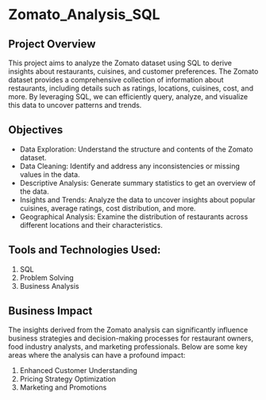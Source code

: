 # Zomato_Analysis_SQL
## Project Overview
This project aims to analyze the Zomato dataset using SQL to derive insights about restaurants, cuisines, and customer preferences. The Zomato dataset provides a comprehensive collection of information about restaurants, including details such as ratings, locations, cuisines, cost, and more. By leveraging SQL, we can efficiently query, analyze, and visualize this data to uncover patterns and trends.
## Objectives
- Data Exploration: Understand the structure and contents of the Zomato dataset.
- Data Cleaning: Identify and address any inconsistencies or missing values in the data.
- Descriptive Analysis: Generate summary statistics to get an overview of the data.
- Insights and Trends: Analyze the data to uncover insights about popular cuisines, average ratings, cost distribution, and more.
- Geographical Analysis: Examine the distribution of restaurants across different locations and their characteristics.
## Tools and Technologies Used:
1. SQL
2. Problem Solving
3. Business Analysis
## Business Impact
The insights derived from the Zomato analysis can significantly influence business strategies and decision-making processes for restaurant owners, food industry analysts, and marketing professionals. Below are some key areas where the analysis can have a profound impact:
1. Enhanced Customer Understanding
2. Pricing Strategy Optimization
3. Marketing and Promotions
